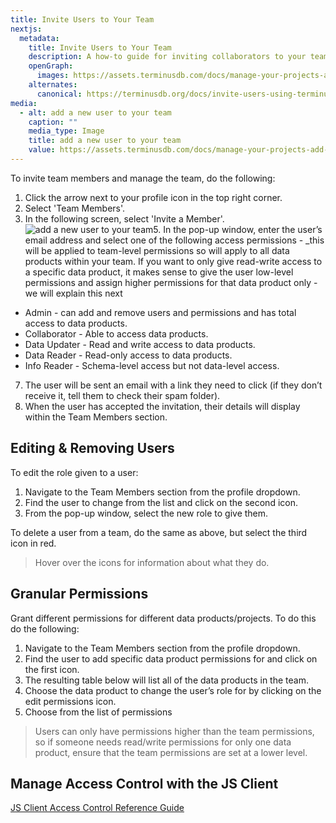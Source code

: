 ```yaml
---
title: Invite Users to Your Team
nextjs:
  metadata:
    title: Invite Users to Your Team
    description: A how-to guide for inviting collaborators to your team using the TerminusDB dashboard.
    openGraph:
      images: https://assets.terminusdb.com/docs/manage-your-projects-add-a-new-user.png
    alternates:
      canonical: https://terminusdb.org/docs/invite-users-using-terminuscms/
media:
  - alt: add a new user to your team
    caption: ""
    media_type: Image
    title: add a new user to your team
    value: https://assets.terminusdb.com/docs/manage-your-projects-add-a-new-user.png
---
```


To invite team members and manage the team, do the following:

1.  Click the arrow next to your profile icon in the top right corner.
2.  Select 'Team Members'.
3.  In the following screen, select 'Invite a Member'.
![add a new user to your team](https://assets.terminusdb.com/docs/manage-your-projects-add-a-new-user.png)5.  In the pop-up window, enter the user’s email address and select one of the following access permissions - \_this will be applied to team-level permissions so will apply to all data products within your team. If you want to only give read-write access to a specific data product, it makes sense to give the user low-level permissions and assign higher permissions for that data product only - we will explain this next

*   Admin - can add and remove users and permissions and has total access to data products.
*   Collaborator - Able to access data products.
*   Data Updater - Read and write access to data products.
*   Data Reader - Read-only access to data products.
*   Info Reader - Schema-level access but not data-level access.

7.  The user will be sent an email with a link they need to click (if they don’t receive it, tell them to check their spam folder).
8.  When the user has accepted the invitation, their details will display within the Team Members section.

## **Editing & Removing Users**

To edit the role given to a user:

1.  Navigate to the Team Members section from the profile dropdown.
2.  Find the user to change from the list and click on the second icon.
3.  From the pop-up window, select the new role to give them.

To delete a user from a team, do the same as above, but select the third icon in red.

> Hover over the icons for information about what they do.

## **Granular Permissions**

Grant different permissions for different data products/projects. To do this do the following:

1.  Navigate to the Team Members section from the profile dropdown.
2.  Find the user to add specific data product permissions for and click on the first icon.
3.  The resulting table below will list all of the data products in the team.
4.  Choose the data product to change the user’s role for by clicking on the edit permissions icon.
5.  Choose from the list of permissions

> Users can only have permissions higher than the team permissions, so if someone needs read/write permissions for only one data product, ensure that the team permissions are set at a lower level.

## Manage Access Control with the JS Client

[JS Client Access Control Reference Guide](/docs/js-client-access-control-reference/)
